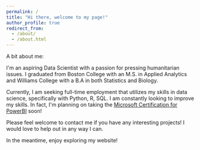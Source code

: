 ```yaml
---
permalink: /
title: "Hi there, welcome to my page!"
author_profile: true
redirect_from: 
  - /about/
  - /about.html
---
```


A bit about me:  

I'm an aspiring Data Scientist with a passion for pressing humanitarian issues. I graduated from Boston College with an M.S. in Applied Analytics and Williams College with a B.A in both Statistics and Biology.

Currently, I am seeking full-time employment that utilizes my skills in data science, specifically with Python, R, SQL. I am constantly looking to improve my skills. In fact, I'm planning on taking the [Microsoft Certification for PowerBI](https://learn.microsoft.com/en-us/credentials/certifications/data-analyst-associate/?practice-assessment-type=certification) soon!

Please feel welcome to contact me if you have any interesting projects! I would love to help out in any way I can. 

In the meantime, enjoy exploring my website!


